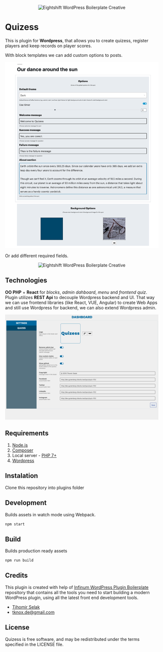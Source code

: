 <p align="center">
  <img alt="Eightshift WordPress Boilerplate Creative" src="packages/assets/quizess_frontend_quiz_640.gif"/>
</p>

# Quizess

This is plugin for **Wordpress**, that allows you to create quizess, register players and keep records on player scores.

With block templates we can add custom options to posts.

<p align="center">
  <img alt="Eightshift WordPress Boilerplate Creative" src="packages/assets/quizess_backend_options.png"/>
</p>


Or add different required fields.

<p align="center">
  <img alt="Eightshift WordPress Boilerplate Creative" src="packages/assets/quizess_backend_question.gif"/>
</p>


## Technologies
**OO PHP** + **React** for *blocks*, *admin dahboard*, *menu* and *frontend quiz*. Plugin utilizes **REST Api** to decouple Wordpress backend and UI. That way we can use frontend libraries (like React, VUE, Angular) to create Web Apps and still use Wordpress for backend, we can also extend Wordpress admin.

<p align="center">
  <img alt="Eightshift WordPress Boilerplate Creative" src="packages/assets/quizess_backend_dashboard.png"/>
</p>


## Requirements

1. [Node.js](https://nodejs.org/en/)
2. [Composer](https://getcomposer.org/)
3. Local server - [PHP 7+](http://www.php.net/)
4. [Wordpress](https://hr.wordpress.org/)

## Instalation

Clone this repository into plugins folder

## Development

Builds assets in watch mode using Webpack.

```bash
npm start
```

## Build

Builds production ready assets

```bash
npm run build
```


## Credits

This plugin is created with help of [Infinum WordPress Plugin Boilerplate](https://github.com/infinum/wp-boilerplate-plugin) repository that contains all the tools you need to start building a modern WordPress plugin, using all the latest front end development tools.

* [Tihomir Selak](www.tihomir-selak.from.hr)
* [tknox.de@gmail.com](tknox.de@gmail.com)

## License

Quizess is free software, and may be redistributed under the terms specified in the LICENSE file.
